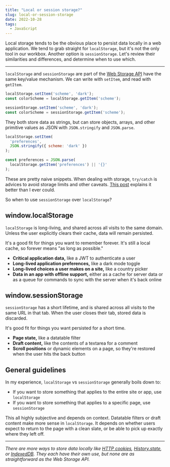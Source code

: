 ```yaml
---
title: "Local or session storage?"
slug: local-or-session-storage
date: 2022-10-28
tags:
  - JavaScript
---
```


Local storage tends to be the obvious place to persist data locally in a web application. We tend to grab straight for `localStorage`, but it's not the only tool in our workbox. Another option is `sessionStorage`. Let's review their similarities and differences, and determine when to use which.

<!--more-->

---

`localStorage` and `sessionStorage` are part of the [Web Storage API](https://developer.mozilla.org/en-US/docs/Web/API/Web_Storage_API) have the same key/value mechanism. We can write with `setItem`, and read with `getItem`.

```js
localStorage.setItem('scheme', 'dark');
const colorScheme = localStorage.getItem('scheme');
```

```js
sessionStorage.setItem('scheme', 'dark');
const colorScheme = sessionStorage.getItem('scheme');
```

They both store data as strings, but can store objects, arrays, and other primitive values as JSON with `JSON.stringify` and `JSON.parse`.

```js
localStorage.setItem(
  'preferences',
  JSON.stringify({ scheme: 'dark' })
);

const preferences = JSON.parse(
  localStorage.getItem('preferences') || '{}'
);
```

These are pretty naive snippets. When dealing with storage, `try/catch` is advices to avoid storage limits and other caveats. [This post](http://crocodillon.com/blog/always-catch-localstorage-security-and-quota-exceeded-errors) explains it better than I ever could.

So when to use `sessionStorage` over `localStorage`?

## window.localStorage

`localStorage` is long-living, and shared across all visits to the same domain. Unless the user explicitly clears their cache, data will remain persisted.

It's a good fit for things you want to remember forever. It's still a local cache, so forever means "as long as possible."

- **Critical application data,** like a JWT to authenticate a user
- **Long-lived application preferences,** like a dark mode toggle
- **Long-lived choices a user makes on a site,** like a country picker
- **Data in an app with offline support,** either as a cache for server data or as a queue for commands to sync with the server when it's back online

## window.sessionStorage

`sessionStorage` has a short lifetime, and is shared across all visits to the same URL in that tab. When the user closes their tab, stored data is discarded.

It's good fit for things you want persisted for a short time.

- **Page state,** like a datatable filter
- **Draft content,** like the contents of a textarea for a comment
- **Scroll positions** or dynamic elements on a page, so they're restored when the user hits the back button

## General guidelines

In my experience, `localStorage` vs `sessionStorage` generally boils down to:

- If you want to store something that applies to the entire site or app, use `localStorage`
- If you want to store something that applies to a specific page, use `sessionStorage`

This all highly subjective and depends on context. Datatable filters or draft content make more sense in `localStorage`. It depends on whether users expect to return to the page with a clean slate, or be able to pick up exactly where they left off.

---

*There are more ways to store data locally like [HTTP cookies](https://developer.mozilla.org/en-US/docs/Web/HTTP/Cookies), [History.state](https://developer.mozilla.org/en-US/docs/Web/API/History/state), or [IndexedDB](https://developer.mozilla.org/en-US/docs/Web/API/IndexedDB_API). They each have their own use, but none are as straightforward as the Web Storage API.*
